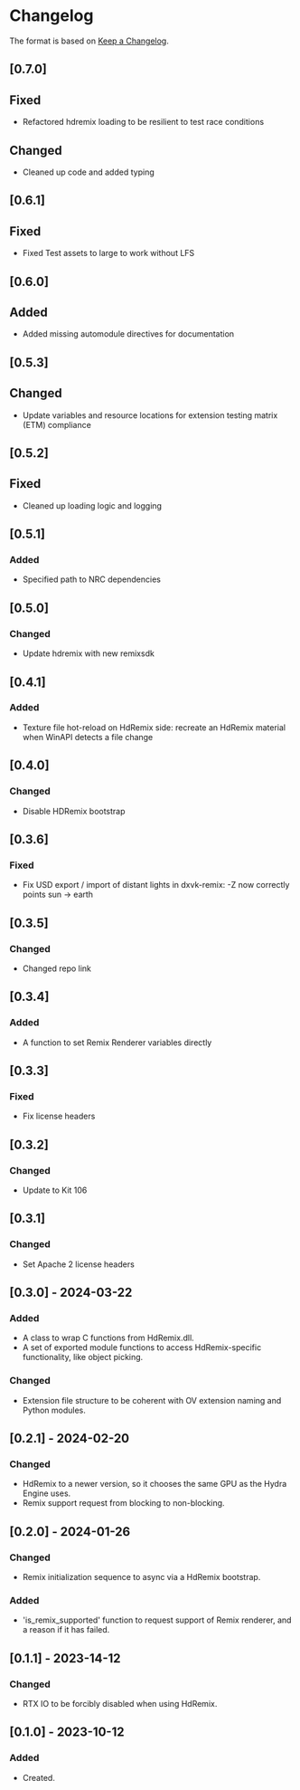 # Changelog
The format is based on [Keep a Changelog](https://keepachangelog.com/en/1.0.0/).

## [0.7.0]
## Fixed
- Refactored hdremix loading to be resilient to test race conditions

## Changed
- Cleaned up code and added typing

## [0.6.1]
## Fixed
- Fixed Test assets to large to work without LFS

## [0.6.0]
## Added
- Added missing automodule directives for documentation

## [0.5.3]
## Changed
- Update variables and resource locations for extension testing matrix (ETM) compliance

## [0.5.2]
## Fixed
- Cleaned up loading logic and logging

## [0.5.1]
### Added
- Specified path to NRC dependencies

## [0.5.0]
### Changed
- Update hdremix with new remixsdk

## [0.4.1]
### Added
- Texture file hot-reload on HdRemix side: recreate an HdRemix material when WinAPI detects a file change

## [0.4.0]
### Changed
- Disable HDRemix bootstrap

## [0.3.6]
### Fixed
- Fix USD export / import of distant lights in dxvk-remix: -Z now correctly points sun -> earth

## [0.3.5]
### Changed
- Changed repo link

## [0.3.4]
### Added
- A function to set Remix Renderer variables directly

## [0.3.3]
### Fixed
- Fix license headers

## [0.3.2]
### Changed
- Update to Kit 106

## [0.3.1]
### Changed
- Set Apache 2 license headers

## [0.3.0] - 2024-03-22
### Added
- A class to wrap C functions from HdRemix.dll.
- A set of exported module functions to access HdRemix-specific functionality, like object picking.
### Changed
- Extension file structure to be coherent with OV extension naming and Python modules.

## [0.2.1] - 2024-02-20
### Changed
- HdRemix to a newer version, so it chooses the same GPU as the Hydra Engine uses.
- Remix support request from blocking to non-blocking.

## [0.2.0] - 2024-01-26
### Changed
- Remix initialization sequence to async via a HdRemix bootstrap.
### Added
- 'is_remix_supported' function to request support of Remix renderer, and a reason if it has failed.

## [0.1.1] - 2023-14-12
### Changed
- RTX IO to be forcibly disabled when using HdRemix.

## [0.1.0] - 2023-10-12
### Added
- Created.
